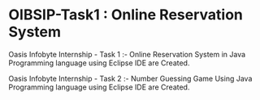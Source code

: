# OIBSIP-Task1 : Online Reservation System

Oasis Infobyte Internship - Task 1 :-
Online Reservation System in Java Programming language using Eclipse IDE are Created.

Oasis Infobyte Internship - Task 2 :-
Number Guessing Game Using Java Programming language using Eclipse IDE are Created.
